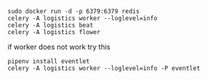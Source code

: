 ```
sudo docker run -d -p 6379:6379 redis
celery -A logistics worker --loglevel=info
celery -A logistics beat
celery -A logistics flower
```

if worker does not work try this

```
pipenv install eventlet
celery -A logistics worker --loglevel=info -P eventlet
```
